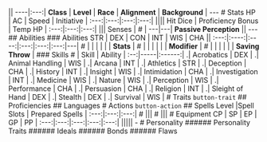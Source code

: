  || ----|:---:| **Class** | **Level** | **Race** | **Alignment** | **Background** | --- # Stats HP | AC | Speed | Initiative | :---:|:---:|:---:|:---:| |||| Hit Dice | Proficiency Bonus | Temp HP | :---:|:---:|:---:| ||| Senses | \# | ---|---| **Passive Perception** || --- ## Abilities ### Abilities STR | DEX | CON | INT | WIS | CHA || :---:|:----:|:----:|:---:|:---:|:---:|---| \# | | | | | | **Stats** | \# | | | | | | **Modifier** | \# | | | | | | **Saving Throw** | ### Skills \# | Skill | Ability | :--:|-----|:------:| .| Acrobatics | DEX | .| Animal Handling | WIS | .| Arcana | INT | .| Athletics | STR | .| Deception | CHA | .| History | INT | .| Insight | WIS | .| Intimidation | CHA | .| Investigation | INT | .| Medicine | WIS | .| Nature | WIS | .| Perception | WIS | .| Performance | CHA | .| Persuasion | CHA | .| Religion | INT | .| Sleight of Hand | DEX | .| Stealth | DEX | .| Survival | WIS | # Traits `button-trait` ## Proficiencies ## Languages # Actions `button-action` ## Spells Level |Spell Slots | Prepared Spells | :---:|:---:|:---:| \# ||| \# ||| # Equipment CP | SP | EP | GP | PP | :---:|:---:|:---:|:---:|:---:| ||||| - # Personality ###### Personality Traits ###### Ideals ###### Bonds ###### Flaws